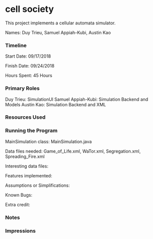 cell society
====

This project implements a cellular automata simulator.

Names: Duy Trieu, Samuel Appiah-Kubi, Austin Kao

### Timeline

Start Date: 09/17/2018

Finish Date: 09/24/2018

Hours Spent: 45 Hours

### Primary Roles
Duy Trieu: SimulationUI
Samuel Appiah-Kubi: Simulation Backend and Models
Austin Kao: Simulation Backend and XML

### Resources Used


### Running the Program

MainSimulation class: MainSimulation.java

Data files needed: Game_of_Life.xml, WaTor.xml, Segregation.xml, Spreading_Fire.xml

Interesting data files: 

Features implemented:

Assumptions or Simplifications:

Known Bugs: 

Extra credit:


### Notes


### Impressions


